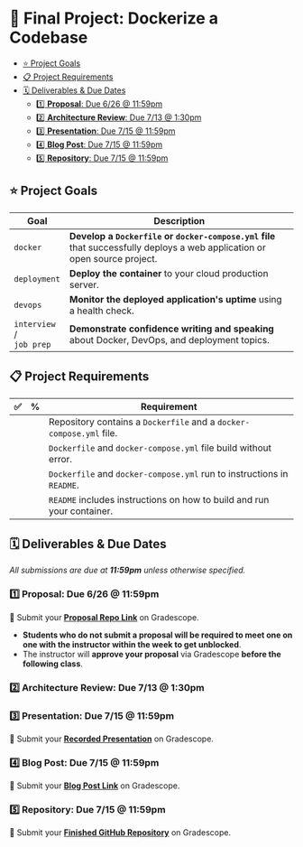 # 🐳 Final Project: Dockerize a Codebase

- [⭐️ Project Goals](#️-project-goals)
- [📋 Project Requirements](#-project-requirements)
- [🗓 Deliverables & Due Dates](#-deliverables--due-dates)
  - [1️⃣ **Proposal**: Due 6/26 @ 11:59pm](#1️⃣-proposal-due-626--1159pm)
  - [2️⃣ **Architecture Review**: Due 7/13 @ 1:30pm](#2️⃣-architecture-review-due-713--130pm)
  - [3️⃣ **Presentation**: Due 7/15 @ 11:59pm](#3️⃣-presentation-due-715--1159pm)
  - [4️⃣ **Blog Post**: Due 7/15 @ 11:59pm](#4️⃣-blog-post-due-715--1159pm)
  - [5️⃣ **Repository**: Due 7/15 @ 11:59pm](#5️⃣-repository-due-715--1159pm)

## ⭐️ Project Goals

| Goal | Description |
| --- | --- |
| `docker` | **Develop a `Dockerfile` or `docker-compose.yml` file** that successfully deploys a web application or open source project. |
| `deployment` | **Deploy the container** to your cloud production server. |
| `devops` | **Monitor the deployed application's uptime** using a health check. |
| `interview` /<br>`job prep` | **Demonstrate confidence writing and speaking** about Docker, DevOps, and deployment topics. |

## 📋 Project Requirements

<!-- TODO -->

| ✅ | % | Requirement                                                             |
|:-:|:-:|-------------------------------------------------------------------------|
|   |   | Repository contains a `Dockerfile` and a `docker-compose.yml` file.       |
|   |   | `Dockerfile` and `docker-compose.yml` file build without error.         |
|   |   | `Dockerfile` and `docker-compose.yml`  run to instructions in `README`. |
|   |   | `README` includes instructions on how to build and run your container.  |

## 🗓 Deliverables & Due Dates

_All submissions are due at **11:59pm** unless otherwise specified._

### 1️⃣ **Proposal**: Due 6/26 @ 11:59pm

🔗 Submit your **[Proposal Repo Link](https://www.gradescope.com/courses/105262/assignments/467884)** on Gradescope.

- **Students who do not submit a proposal will be required to meet one on one with the instructor within the week to get unblocked**.
- The instructor will **approve your proposal** via Gradescope **before the following class**.

### 2️⃣ **Architecture Review**: Due 7/13 @ 1:30pm

<!-- TODO -->

### 3️⃣ **Presentation**: Due 7/15 @ 11:59pm

🔗 Submit your **[Recorded Presentation](https://www.gradescope.com/courses/105262/assignments/462693)** on Gradescope.

### 4️⃣ **Blog Post**: Due 7/15 @ 11:59pm

🔗 Submit your **[Blog Post Link](https://www.gradescope.com/courses/105262/assignments/467890)** on Gradescope.

### 5️⃣ **Repository**: Due 7/15 @ 11:59pm

🔗 Submit your **[Finished GitHub Repository](https://www.gradescope.com/courses/105262/assignments/428249)** on Gradescope.
